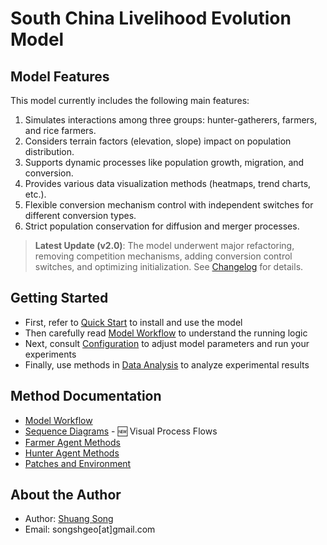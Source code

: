 # South China Livelihood Evolution Model

## Model Features

This model currently includes the following main features:

1. Simulates interactions among three groups: hunter-gatherers, farmers, and rice farmers.
2. Considers terrain factors (elevation, slope) impact on population distribution.
3. Supports dynamic processes like population growth, migration, and conversion.
4. Provides various data visualization methods (heatmaps, trend charts, etc.).
5. Flexible conversion mechanism control with independent switches for different conversion types.
6. Strict population conservation for diffusion and merger processes.

> **Latest Update (v2.0)**: The model underwent major refactoring, removing competition mechanisms, adding conversion control switches, and optimizing initialization. See [Changelog](tech/changelog_v2.en.md) for details.

## Getting Started

- First, refer to [Quick Start] to install and use the model
- Then carefully read [Model Workflow] to understand the running logic
- Next, consult [Configuration] to adjust model parameters and run your experiments
- Finally, use methods in [Data Analysis] to analyze experimental results

## Method Documentation

- [Model Workflow](api/model.md)
- [Sequence Diagrams](tech/sequence_diagram.en.md) - 🆕 Visual Process Flows
- [Farmer Agent Methods](api/farmer.md)
- [Hunter Agent Methods](api/hunter.md)
- [Patches and Environment](api/env.md)

## About the Author

- Author: [Shuang Song]
- Email: songshgeo[at]gmail.com

<!-- Links -->
[Quick Start]: usage/quick_start.md
[Model Workflow]: usage/workflow.en.md
[Configuration]: usage/config.en.md
[Data Analysis]: usage/plots.md
[Shuang Song]: https://cv.songshgeo.com/

